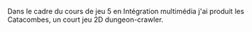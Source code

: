 Dans le cadre du cours de jeu 5 en Intégration multimédia j'ai produit les Catacombes, un court jeu 2D dungeon-crawler.

